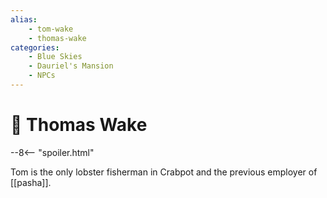 ```yaml
---
alias:
    - tom-wake
    - thomas-wake
categories:
    - Blue Skies
    - Dauriel's Mansion
    - NPCs
---
```

# 🔐 Thomas Wake

--8<-- "spoiler.html"

Tom is the only lobster fisherman in Crabpot and the previous employer of [[pasha]].
